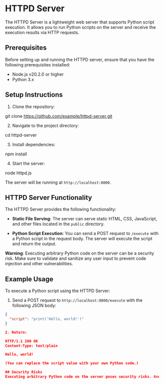 # HTTPD Server

The HTTPD Server is a lightweight web server that supports Python script execution. It allows you to run Python scripts on the server and receive the execution results via HTTP requests.

## Prerequisites

Before setting up and running the HTTPD server, ensure that you have the following prerequisites installed:

- Node.js v20.2.0 or higher
- Python 3.x

## Setup Instructions

1. Clone the repository:

git clone https://github.com/example/httpd-server.git

2. Navigate to the project directory:

cd httpd-server

3. Install dependencies:

npm install

4. Start the server:

node httpd.js


The server will be running at `http://localhost:8000`.

## HTTPD Server Functionality

The HTTPD Server provides the following functionality:

- **Static File Serving**: The server can serve static HTML, CSS, JavaScript, and other files located in the `public` directory.

- **Python Script Execution**: You can send a POST request to `/execute` with a Python script in the request body. The server will execute the script and return the output.

**Warning**: Executing arbitrary Python code on the server can be a security risk. Make sure to validate and sanitize any user input to prevent code injection and other vulnerabilities.

## Example Usage

To execute a Python script using the HTTPD Server:

1. Send a POST request to `http://localhost:8000/execute` with the following JSON body:

```json
{
  "script": "print('Hello, world!')"
}

2. Return:

HTTP/1.1 200 OK
Content-Type: text/plain

Hello, world!

(You can replace the script value with your own Python code.)

## Security Risks
Executing arbitrary Python code on the server poses security risks. Avoid running untrusted or unsanitized code to prevent code injection, data breaches, or unauthorized access to server resources. Ensure that proper security measures are in place before deploying the server in a production environment.
